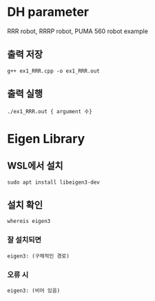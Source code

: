 # DH parameter 
RRR robot, RRRP robot, PUMA 560 robot example

## 출력 저장
```
g++ ex1_RRR.cpp -o ex1_RRR.out
```

## 출력 실행
```
./ex1_RRR.out { argument 수}
```

# Eigen Library
## WSL에서 설치
```
sudo apt install libeigen3-dev
```

## 설치 확인
```
whereis eigen3
```
### 잘 설치되면 
```
eigen3: (구체적인 경로)
```
### 오류 시
```
eigen3: (비어 있음)
```

